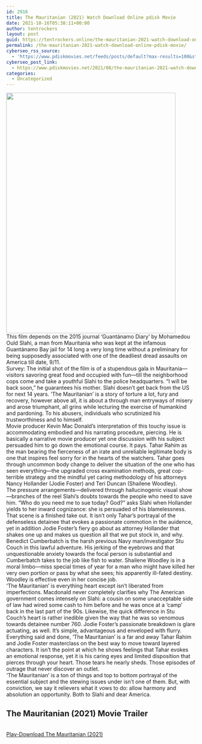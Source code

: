 ```yaml
---
id: 2916
title: The Mauritanian (2021) Watch Download Online pdisk Movie
date: 2021-10-16T05:38:11+00:00
author: tentrockers
layout: post
guid: https://tentrockers.online/the-mauritanian-2021-watch-download-online-pdisk-movie/
permalink: /the-mauritanian-2021-watch-download-online-pdisk-movie/
cyberseo_rss_source:
  - 'https://www.pdiskmovies.net/feeds/posts/default?max-results=100&start-index=701'
cyberseo_post_link:
  - https://www.pdiskmovies.net/2021/08/the-mauritanian-2021-watch-download.html
categories:
  - Uncategorized
---
```

<div class="separator">
  <a href="https://1.bp.blogspot.com/-wmsg577QzBg/YSyBja_PWHI/AAAAAAAAAgs/NTzlj-zz9dQJ4uxV_FW3xB-5Cm9g8Y-EgCLcBGAsYHQ/s1500/The%2BMauritanian%2B%25282021%2529%2BWatch%2BDownload%2BOnline%2Bpdisk%2BMovie.jpg" imageanchor="1"><img loading="lazy" border="0" data-original-height="1500" data-original-width="1057" height="640" src="https://1.bp.blogspot.com/-wmsg577QzBg/YSyBja_PWHI/AAAAAAAAAgs/NTzlj-zz9dQJ4uxV_FW3xB-5Cm9g8Y-EgCLcBGAsYHQ/w450-h640/The%2BMauritanian%2B%25282021%2529%2BWatch%2BDownload%2BOnline%2Bpdisk%2BMovie.jpg" width="450" /></a>
</div>

<div>
  <div>
    <span>This film depends on the 2015 journal &#8216;Guantánamo Diary&#8217; by Mohamedou Ould Slahi, a man from Mauritania who was kept at the infamous Guantánamo Bay jail for 14 long a very long time without a preliminary for being supposedly associated with one of the deadliest dread assaults on America till date, 9/11.&nbsp;</span>
  </div>
  
  <div>
    <span>Survey: The initial shot of the film is of a stupendous gala in Mauritania—visitors savoring great food and occupied with fun—till the neighborhood cops come and take a youthful Slahi to the police headquarters. &#8220;I will be back soon,&#8221; he guarantees his mother. Slahi doesn&#8217;t get back from the US for next 14 years. &#8216;The Mauritanian&#8217; is a story of torture a lot, fury and recovery, however above all, it is about a through man entryways of misery and arose triumphant, all grins while lecturing the exercise of humankind and pardoning. To his abusers, individuals who scrutinized his trustworthiness and to himself.&nbsp;</span>
  </div>
  
  <div>
    <span>Movie producer Kevin Mac Donald&#8217;s interpretation of this touchy issue is accommodating embodied and his narrating procedure, piercing. He is basically a narrative movie producer yet one discussion with his subject persuaded him to go down the emotional course. It pays. Tahar Rahim as the man bearing the fierceness of an irate and unreliable legitimate body is one that inspires feel sorry for in the hearts of the watchers. Tahar goes through uncommon body change to deliver the situation of the one who has seen everything—the upgraded cross examination methods, great cop-terrible strategy and the mindful yet caring methodology of his attorneys Nancy Hollander (Jodie Foster) and Teri Duncan (Shailene Woodley).&nbsp;</span>
  </div>
  
  <div>
    <span>The pressure arrangements—delivered through hallucinogenic visual show—branches of the reel Slahi&#8217;s doubts towards the people who need to save him. &#8220;Who do you need me to sue today? God?&#8221; asks Slahi when Hollander yields to her inward cognizance: she is persuaded of his blamelessness. That scene is a finished take out. It isn&#8217;t only Tahar&#8217;s portrayal of the defenseless detainee that evokes a passionate commotion in the auidence, yet in addition Jodie Foster&#8217;s fiery go about as attorney Hollander that shakes one up and makes us question all that we put stock in, and why.&nbsp;</span>
  </div>
  
  <div>
    <span>Benedict Cumberbatch is the harsh previous Navy man/investigator Stu Couch in this lawful adventure. His jerking of the eyebrows and that unquestionable anxiety towards the focal person is substantial and Cumberbatch takes to the job like fish to water. Shailene Woodley is in a moral limbo—miss special times of year for a man who might have killed her very own portion or pass by what she sees; his apparently ill-fated destiny. Woodley is effective even in her concise job.&nbsp;</span>
  </div>
  
  <div>
    <span>&#8216;The Mauritanian&#8217; is everything heart except isn&#8217;t liberated from imperfections. Macdonald never completely clarifies why The American government comes intensely on Slahi: a cousin on some unacceptable side of law had wired some cash to him before and he was once at a &#8216;camp&#8217; back in the last part of the 90s. Likewise, the quick difference in Stu Couch&#8217;s heart is rather inedible given the way that he was so venomous towards detainee number 760. Jodie Foster&#8217;s passionate breakdown is glare actuating, as well. It&#8217;s simple, advantageous and enveloped with flurry.&nbsp;</span>
  </div>
  
  <div>
    <span>Everything said and done, &#8216;The Mauritanian&#8217; is a far and away Tahar Rahim and Jodie Foster masterclass on the best way to move toward layered characters. It isn&#8217;t the point at which he shows feelings that Tahar evokes an emotional response, yet it is his caring eyes and limited disposition that pierces through your heart. Those tears he nearly sheds. Those episodes of outrage that never discover an outlet.&nbsp;</span>
  </div>
  
  <div>
    <span>&#8216;The Mauritanian&#8217; is a ton of things and top to bottom portrayal of the essential subject and the stewing issues under isn&#8217;t one of them. But, with conviction, we say it relievers what it vows to do: allow harmony and absolution an opportunity. Both to Slahi and dear America.</span>
  </div>
</div>

<div>
  <h2>
    <span>The Mauritanian (2021) Movie Trailer</span>
  </h2>
</div>

  
<a href="https://kofilink.com/1/bnYyanN0MDA0N2Q0?dn=1" onclick="window.open('https://kofilink.com/1/bnYyanN0MDA0N2Q0?dn=1','popup','width=600,height=600'); return false;" target="popup" rel="noopener"><br /> Play-Download The Mauritanian (2021)<br /> </a>